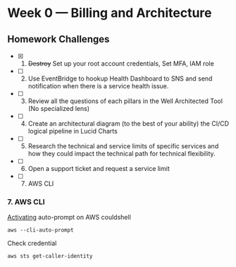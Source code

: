 # Week 0 — Billing and Architecture

## Homework Challenges
- [x] 1. ~~Destroy~~ Set up your root account credentials, Set MFA, IAM role
- [ ] 2. Use EventBridge to hookup Health Dashboard to SNS and send notification when there is a service health issue.
- [ ] 3. Review all the questions of each pillars in the Well Architected Tool (No specialized lens)
- [ ] 4. Create an architectural diagram (to the best of your ability) the CI/CD logical pipeline in Lucid Charts
- [ ] 5. Research the technical and service limits of specific services and how they could impact the technical path for technical flexibility. 
- [ ] 6. Open a support ticket and request a service limit
- [ ] 7. AWS CLI

### 7. AWS CLI

[Activating](https://docs.aws.amazon.com/cli/latest/userguide/cli-usage-parameters-prompting.html#cli-usage-auto-prompt-configure) auto-prompt on AWS couldshell
```shell
aws --cli-auto-prompt
```
Check credential
```shell
aws sts get-caller-identity
```

